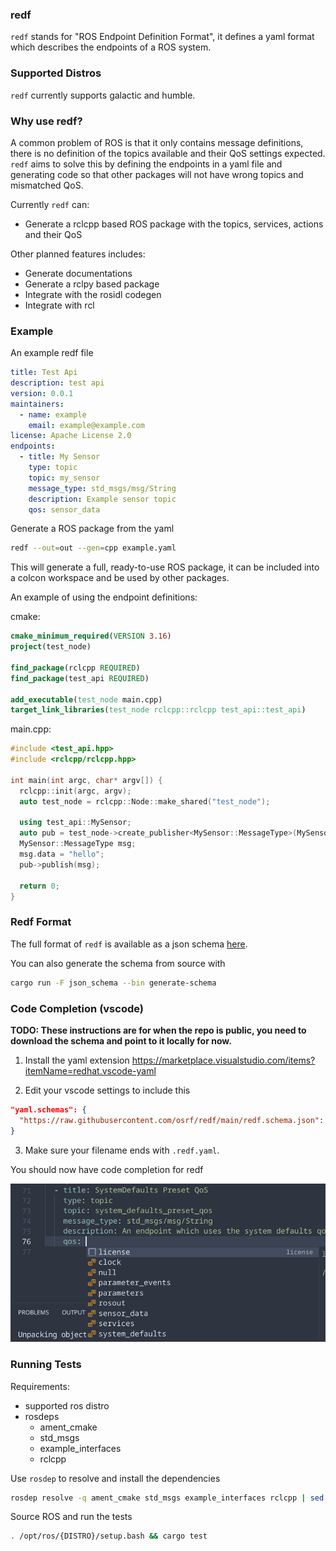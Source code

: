 ### redf

`redf` stands for "ROS Endpoint Definition Format", it defines a yaml format which describes the endpoints of a ROS system.

### Supported Distros

`redf` currently supports galactic and humble.

### Why use redf?

A common problem of ROS is that it only contains message definitions, there is no definition of the topics available and their QoS settings expected. `redf` aims to solve this by defining the endpoints in a yaml file and generating code so that other packages will not have wrong topics and mismatched QoS.

Currently `redf` can:
* Generate a rclcpp based ROS package with the topics, services, actions and their QoS

Other planned features includes:
* Generate documentations
* Generate a rclpy based package
* Integrate with the rosidl codegen
* Integrate with rcl

### Example

An example redf file

```yaml
title: Test Api
description: test api
version: 0.0.1
maintainers:
  - name: example
    email: example@example.com
license: Apache License 2.0
endpoints:
  - title: My Sensor
    type: topic
    topic: my_sensor
    message_type: std_msgs/msg/String
    description: Example sensor topic
    qos: sensor_data
```

Generate a ROS package from the yaml

```bash
redf --out=out --gen=cpp example.yaml
```

This will generate a full, ready-to-use ROS package, it can be included into a colcon workspace and be used by other packages.

An example of using the endpoint definitions:

cmake:
```cmake
cmake_minimum_required(VERSION 3.16)
project(test_node)

find_package(rclcpp REQUIRED)
find_package(test_api REQUIRED)

add_executable(test_node main.cpp)
target_link_libraries(test_node rclcpp::rclcpp test_api::test_api)
```

main.cpp:
```cpp
#include <test_api.hpp>
#include <rclcpp/rclcpp.hpp>

int main(int argc, char* argv[]) {
  rclcpp::init(argc, argv);
  auto test_node = rclcpp::Node::make_shared("test_node");

  using test_api::MySensor;
  auto pub = test_node->create_publisher<MySensor::MessageType>(MySensor::topic_name(), MySensor::qos());
  MySensor::MessageType msg;
  msg.data = "hello";
  pub->publish(msg);

  return 0;
}
```

### Redf Format

The full format of `redf` is available as a json schema [here](./redf.schema.json).

You can also generate the schema from source with

```bash
cargo run -F json_schema --bin generate-schema
```

### Code Completion (vscode)

**TODO: These instructions are for when the repo is public, you need to download the schema and point to it locally for now.**

1. Install the yaml extension https://marketplace.visualstudio.com/items?itemName=redhat.vscode-yaml

1. Edit your vscode settings to include this

```json
"yaml.schemas": {
  "https://raw.githubusercontent.com/osrf/redf/main/redf.schema.json": "*.redf.yaml"
}
```

3. Make sure your filename ends with `.redf.yaml`.

You should now have code completion for redf

![](./docs/code-completion.png)

### Running Tests

Requirements:
* supported ros distro
* rosdeps
  * ament_cmake
  * std_msgs
  * example_interfaces
  * rclcpp

Use `rosdep` to resolve and install the dependencies

```bash
rosdep resolve -q ament_cmake std_msgs example_interfaces rclcpp | sed '/^#/d' | xargs sudo apt install
```

Source ROS and run the tests

```bash
. /opt/ros/{DISTRO}/setup.bash && cargo test
```
